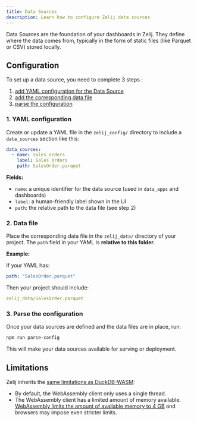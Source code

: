 ```yaml
---
title: Data Sources
description: Learn how to configure Zelij data sources
---
```


Data Sources are the foundation of your dashboards in Zelij. They define where the data comes from, typically in the form of static files (like Parquet or CSV) stored locally.


## Configuration

To set up a data source, you need to complete 3 steps : 

1. [add YAML configuration for the Data Source](#1-yaml-configuration)
2. [add the corresponding data file](#2-data-file)
3. [parse the configuration](#3-parse-the-configuration)

### 1. YAML configuration

Create or update a YAML file in the `zelij_config/` directory to include a `data_sources` section like this:

```yaml
data_sources:
  - name: sales_orders
    label: Sales Orders
    path: SalesOrder.parquet
```

**Fields:**

* `name`: a unique identifier for the data source (used in `data_apps` and dashboards)
* `label`: a human-friendly label shown in the UI
* `path`: the relative path to the data file (see step 2)

### 2. Data file

Place the corresponding data file in the `zelij_data/` directory of your project.
The `path` field in your YAML is **relative to this folder**.

**Example:**

If your YAML has:

```yaml
path: "SalesOrder.parquet"
```

Then your project should include:

```yaml
zelij_data/SalesOrder.parquet
```

### 3. Parse the configuration

Once your data sources are defined and the data files are in place, run:

```bash
npm run parse-config
```

This will make your data sources available for serving or deployment.

## Limitations
Zelij inherits the [same limitations as DuckDB-WASM](https://duckdb.org/docs/stable/clients/wasm/overview.html#limitations):
- By default, the WebAssembly client only uses a single thread.
- The WebAssembly client has a limited amount of memory available. [WebAssembly limits the amount of available memory to 4 GB](https://v8.dev/blog/4gb-wasm-memory) and browsers may impose even stricter limits. 
